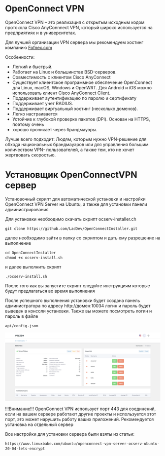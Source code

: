 # OpenConnect VPN

OpenConnect VPN – это реализация с открытым исходным кодом протокола Cisco 
AnyConnnect VPN, который широко используется на предприятиях и в 
университетах.

Для лучшей организации VPN сервера мы рекомендуем хостинг компанию [Fofnex.com](https://fornex.com/c/fff118/)

Особенности:
- Легкий и быстрый.
- Работает на Linux и большинстве BSD-серверов.
- Совместимость с клиентом Cisco AnyConnect
- Существует клиентское программное обеспечение OpenConnect для Linux, 
macOS, Windows и OpenWRT. Для Android и iOS можно использовать клиент Cisco 
AnyConnect Client.
- Поддерживает аутентификацию по паролю и сертификату
- Поддерживает учет RADIUS.
- Поддерживает виртуальный хостинг (несколько доменов).
- Легко настраивается
- Устойчив к глубокой проверке пакетов (DPI). Основан на HTTPS, поэтому очень 
- хорошо проникает через брандмауэры.

Лучше всего подходит: Людям, которым нужно VPN-решение для обхода 
национальных брандмауэров или для управления большим количеством VPN-
пользователей, а также тем, кто не хочет жертвовать скоростью.

# Установщик OpenConnectVPN сервер
Установочный скрипт для автоматической установки и настройки OpenConnect VPN Server на Ubuntu, а также для установки панели администрирования

Для установки необходимо скачать скрипт ocserv-installer.ch
```
git clone https://github.com/LadDev/OpenConnectInstaller.git
```
далее необходимо зайти в папку со скриптом и дать ему разрешение на выполнение

```
cd OpenConnectInstaller
chmod +x ocserv-install.sh
```
и далее выполнить скрипт

```
./ocserv-install.sh
```
После того как вы запустите скрипт следуйте инструкциям которые будут предлагаться во время выполнения

После успешного выполнения установки будет создана панель администратора по адресу http://домен:10034 логин и пароль будет выведен в консоли установки. Также вы можете посмотреть логин и пароль в файле
```
api/config.json
```

![Описание изображения](screen_shot.png)


!!!Внимание!!! OpenConnect VPN использует порт 443 для соединений, если на вашем сервере работают другие проекты и используется этот порт, это может нарушить работу ваших приложений. 
Рекомендуется установка на отдельный сервер

Все настройки для установки сервера были взяты из статьи:
```url
https://www.linuxbabe.com/ubuntu/openconnect-vpn-server-ocserv-ubuntu-20-04-lets-encrypt
```
